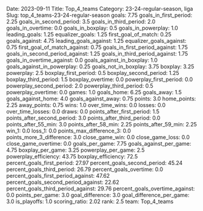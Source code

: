 Date: 2023-09-11
Title: Top_4_teams
Category: 23-24-regular-season, liga
Slug: top_4_teams-23-24-regular-season
goals: 7.75
goals_in_first_period: 2.25
goals_in_second_period: 3.5
goals_in_third_period: 2.0
goals_in_overtime: 0.0
goals_in_boxplay: 0.5
goals_in_powerplay: 1.0
leading_goals: 1.25
equalizer_goals: 1.25
first_goal_of_match: 0.25
goals_against: 4.75
leading_goals_against: 1.25
equalizer_goals_against: 0.75
first_goal_of_match_against: 0.75
goals_in_first_period_against: 1.75
goals_in_second_period_against: 1.25
goals_in_third_period_against: 1.75
goals_in_overtime_against: 0.0
goals_against_in_boxplay: 1.0
goals_against_in_powerplay: 0.25
goals_not_in_boxplay: 3.75
boxplay: 3.25
powerplay: 2.5
boxplay_first_period: 0.5
boxplay_second_period: 1.25
boxplay_third_period: 1.5
boxplay_overtime: 0.0
powerplay_first_period: 0.0
powerplay_second_period: 2.0
powerplay_third_period: 0.5
powerplay_overtime: 0.0
games: 1.0
goals_home: 6.25
goals_away: 1.5
goals_against_home: 4.0
goals_against_away: 0.75
points: 3.0
home_points: 2.25
away_points: 0.75
wins: 1.0
over_time_wins: 0.0
losses: 0.0
over_time_losses: 0.0
draws: 0.0
points_after_first_period: 1.5
points_after_second_period: 3.0
points_after_third_period: 0.0
points_after_55_min: 3.0
points_after_58_min: 2.25
points_after_59_min: 2.25
win_1: 0.0
loss_1: 0.0
points_max_difference_3: 0.0
points_more_3_difference: 3.0
close_game_win: 0.0
close_game_loss: 0.0
close_game_overtime: 0.0
goals_per_game: 7.75
goals_against_per_game: 4.75
boxplay_per_game: 3.25
powerplay_per_game: 2.5
powerplay_efficiency: 43.75
boxplay_efficiency: 72.5
percent_goals_first_period: 27.97
percent_goals_second_period: 45.24
percent_goals_third_period: 26.79
percent_goals_overtime: 0.0
percent_goals_first_period_against: 47.62
percent_goals_second_period_against: 22.62
percent_goals_third_period_against: 29.76
percent_goals_overtime_against: 0.0
points_per_game: 3.0
goal_difference: 3.0
goal_difference_per_game: 3.0
is_playoffs: 1.0
scoring_ratio: 2.02
rank: 2.5
team: Top_4_teams
